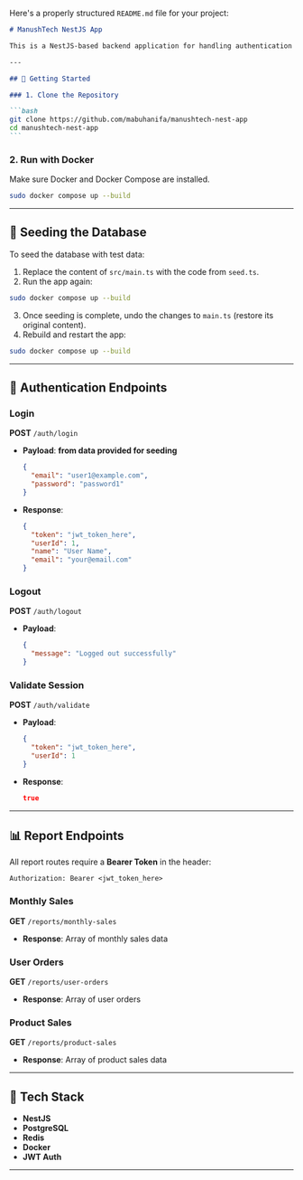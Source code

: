 Here's a properly structured `README.md` file for your project:

````md
# ManushTech NestJS App

This is a NestJS-based backend application for handling authentication and generating sales reports. The app uses Docker for containerization, Redis for caching, and PostgreSQL as the database.

---

## 🚀 Getting Started

### 1. Clone the Repository

```bash
git clone https://github.com/mabuhanifa/manushtech-nest-app
cd manushtech-nest-app
```
````

### 2. Run with Docker

Make sure Docker and Docker Compose are installed.

```bash
sudo docker compose up --build
```

---

## 🌱 Seeding the Database

To seed the database with test data:

1. Replace the content of `src/main.ts` with the code from `seed.ts`.
2. Run the app again:

```bash
sudo docker compose up --build
```

3. Once seeding is complete, undo the changes to `main.ts` (restore its original content).
4. Rebuild and restart the app:

```bash
sudo docker compose up --build
```

---

## 🔐 Authentication Endpoints

### **Login**

**POST** `/auth/login`

- **Payload**: **from data provided for seeding**
  ```json
  {
    "email": "user1@example.com",
    "password": "password1"
  }
  ```
- **Response**:
  ```json
  {
    "token": "jwt_token_here",
    "userId": 1,
    "name": "User Name",
    "email": "your@email.com"
  }
  ```

### **Logout**

**POST** `/auth/logout`

- **Payload**:
  ```json
  {
    "message": "Logged out successfully"
  }
  ```

### **Validate Session**

**POST** `/auth/validate`

- **Payload**:
  ```json
  {
    "token": "jwt_token_here",
    "userId": 1
  }
  ```
- **Response**:
  ```json
  true
  ```

---

## 📊 Report Endpoints

All report routes require a **Bearer Token** in the header:

```
Authorization: Bearer <jwt_token_here>
```

### **Monthly Sales**

**GET** `/reports/monthly-sales`

- **Response**: Array of monthly sales data

### **User Orders**

**GET** `/reports/user-orders`

- **Response**: Array of user orders

### **Product Sales**

**GET** `/reports/product-sales`

- **Response**: Array of product sales data

---

## 🧰 Tech Stack

- **NestJS**
- **PostgreSQL**
- **Redis**
- **Docker**
- **JWT Auth**

---
